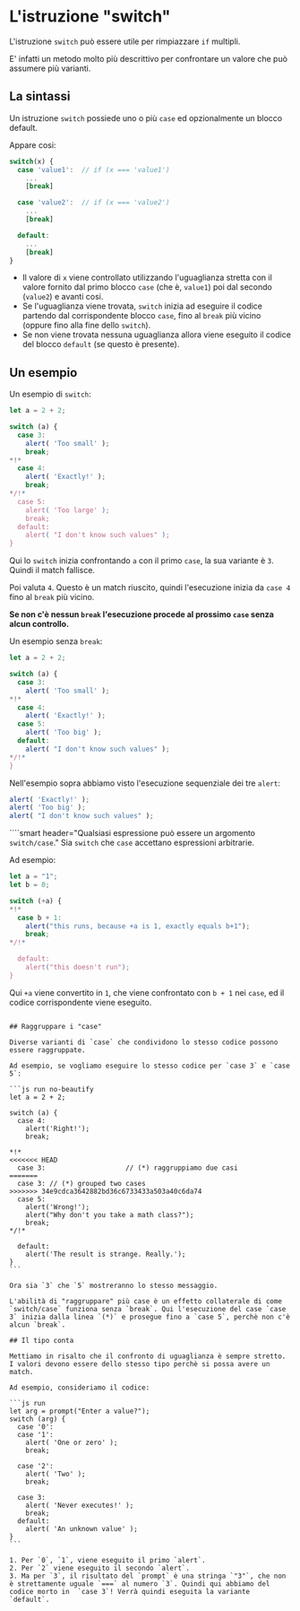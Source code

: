 # L'istruzione "switch"

L'istruzione `switch` può essere utile per rimpiazzare `if` multipli.

E' infatti un metodo molto più descrittivo per confrontare un valore che può assumere più varianti.

## La sintassi

Un istruzione `switch` possiede uno o più `case` ed opzionalmente un blocco default.

Appare cosi:

```js no-beautify
switch(x) {
  case 'value1':  // if (x === 'value1')
    ...
    [break]

  case 'value2':  // if (x === 'value2')
    ...
    [break]

  default:
    ...
    [break]
}
```

- Il valore di `x` viene controllato utilizzando l'uguaglianza stretta con il valore fornito dal primo blocco `case` (che è, `value1`) poi dal secondo (`value2`) e avanti cosi.
- Se l'uguaglianza viene trovata, `switch` inizia ad eseguire il codice partendo dal corrispondente blocco `case`, fino al `break` più vicino (oppure fino alla fine dello `switch`).
- Se non viene trovata nessuna uguaglianza allora viene eseguito il codice del blocco `default` (se questo è presente).

## Un esempio

Un esempio di `switch`:

```js run
let a = 2 + 2;

switch (a) {
  case 3:
    alert( 'Too small' );
    break;
*!*
  case 4:
    alert( 'Exactly!' );
    break;
*/!*
  case 5:
    alert( 'Too large' );
    break;
  default:
    alert( "I don't know such values" );
}
```

Qui lo `switch` inizia confrontando `a` con il primo `case`, la sua variante è `3`. Quindi il match fallisce.

Poi valuta `4`. Questo è un match riuscito, quindi l'esecuzione inizia da `case 4` fino al `break` più vicino.

**Se non c'è nessun `break` l'esecuzione procede al prossimo `case` senza alcun controllo.**

Un esempio senza `break`:

```js run
let a = 2 + 2;

switch (a) {
  case 3:
    alert( 'Too small' );
*!*
  case 4:
    alert( 'Exactly!' );
  case 5:
    alert( 'Too big' );
  default:
    alert( "I don't know such values" );
*/!*
}
```

Nell'esempio sopra abbiamo visto l'esecuzione sequenziale dei tre `alert`:

```js
alert( 'Exactly!' );
alert( 'Too big' );
alert( "I don't know such values" );
```

````smart header="Qualsiasi espressione può essere un argomento `switch/case`."
Sia `switch` che `case` accettano espressioni arbitrarie.

Ad esempio:

```js run
let a = "1";
let b = 0;

switch (+a) {
*!*
  case b + 1:
    alert("this runs, because +a is 1, exactly equals b+1");
    break;
*/!*

  default:
    alert("this doesn't run");
}
```
Qui `+a` viene convertito in `1`, che viene confrontato con `b + 1` nei `case`, ed il codice corrispondente viene eseguito.
````

## Raggruppare i "case"

Diverse varianti di `case` che condividono lo stesso codice possono essere raggruppate.

Ad esempio, se vogliamo eseguire lo stesso codice per `case 3` e `case 5`:

```js run no-beautify
let a = 2 + 2;

switch (a) {
  case 4:
    alert('Right!');
    break;

*!*
<<<<<<< HEAD
  case 3:                    // (*) raggruppiamo due casi
=======
  case 3: // (*) grouped two cases
>>>>>>> 34e9cdca3642882bd36c6733433a503a40c6da74
  case 5:
    alert('Wrong!');
    alert("Why don't you take a math class?");
    break;
*/!*

  default:
    alert('The result is strange. Really.');
}
```

Ora sia `3` che `5` mostreranno lo stesso messaggio.

L'abilità di "raggruppare" più case è un effetto collaterale di come `switch/case` funziona senza `break`. Qui l'esecuzione del case `case 3` inizia dalla linea `(*)` e prosegue fino a `case 5`, perchè non c'è alcun `break`.

## Il tipo conta

Mettiamo in risalto che il confronto di uguaglianza è sempre stretto. I valori devono essere dello stesso tipo perchè si possa avere un match.

Ad esempio, consideriamo il codice:

```js run
let arg = prompt("Enter a value?");
switch (arg) {
  case '0':
  case '1':
    alert( 'One or zero' );
    break;

  case '2':
    alert( 'Two' );
    break;

  case 3:
    alert( 'Never executes!' );
    break;
  default:
    alert( 'An unknown value' );
}
```

1. Per `0`, `1`, viene eseguito il primo `alert`.
2. Per `2` viene eseguito il secondo `alert`.
3. Ma per `3`, il risultato del `prompt` è una stringa `"3"`, che non è strettamente uguale `===` al numero `3`. Quindi qui abbiamo del codice morto in  `case 3`! Verrà quindi eseguita la variante `default`.
